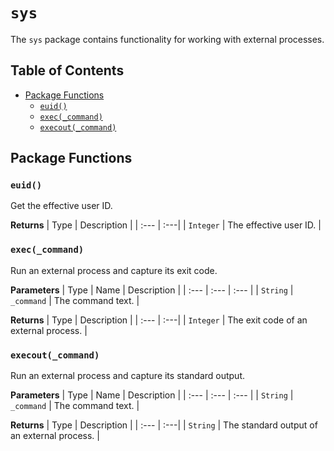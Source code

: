 # `sys`

The `sys` package contains functionality for working with external processes.

## Table of Contents

- [Package Functions](#package-functions)
  - [`euid()`](#euid)
  - [`exec(_command)`](#exec_command)
  - [`execout(_command)`](#execout_command)

## Package Functions

### `euid()`

Get the effective user ID.

**Returns**
| Type | Description |
| :--- | :---|
| `Integer` | The effective user ID. |


### `exec(_command)`

Run an external process and capture its exit code.

**Parameters**
| Type | Name | Description |
| :--- | :--- | :--- |
| `String` | `_command` | The command text. |

**Returns**
| Type | Description |
| :--- | :---|
| `Integer` | The exit code of an external process. |

### `execout(_command)`

Run an external process and capture its standard output.

**Parameters**
| Type | Name | Description |
| :--- | :--- | :--- |
| `String` | `_command` | The command text. |

**Returns**
| Type | Description |
| :--- | :---|
| `String` | The standard output of an external process. |
